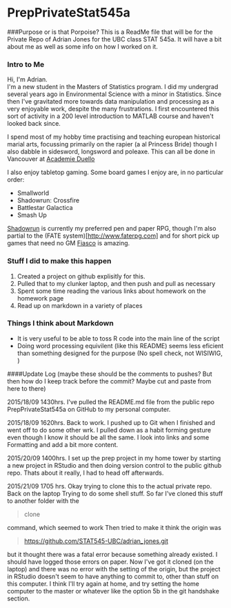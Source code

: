 # PrepPrivateStat545a

###Purpose  or is that Porpoise?
This is a ReadMe file that will be for the Private Repo of Adrian Jones for the UBC class STAT 545a.  It will have a bit about me as well as some info on how I worked on it.


### Intro to Me

Hi, I'm Adrian.  
I'm a new student in the Masters of Statistics program.  I did my undergrad several years ago in Environmental Science with a minor in Statistics.  Since then I've gravitated more towards data manipulation and processing as a very enjoyable work, despite the many frustrations.  I first encountered this sort of activity in a 200 level introduction to MATLAB course and haven't looked back since.

I spend most of my hobby time practising and teaching european historical marial arts, focussing primarily on the rapier (a al Princess Bride) though I also dabble in sidesword, longsword and poleaxe.
This can all be done in Vancouver at [Academie Duello](http://www.academieduello.com/)


I also enjoy tabletop gaming.  Some board games I enjoy are, in no particular order:

* Smallworld
* Shadowrun: Crossfire 
* Battlestar Galactica
* Smash Up

[Shadowrun](https://en.wikipedia.org/wiki/Shadowrun) is currently my preferred pen and paper RPG, though I'm also partial to the (FATE system)[http://www.faterpg.com] and for short pick up games that need no GM [Fiasco](http://www.bullypulpitgames.com/games/fiasco/) is amazing.


### Stuff I did to make this happen
1. Created a project on github explisitly for this.
2. Pulled that to my clunker laptop, and then push and pull as necessary
3. Spent some time reading the various links about homework on the homework page
4. Read up on markdown in a variety of places

### Things I think about Markdown
* It is very useful to be able to toss R code into the main line of the script
* Doing word processing equivilent (like this README) seems less eficient than something designed for the purpose (No spell check, not WISIWIG, )

####Update Log (maybe these should be the comments to pushes?  But then how do I keep track before the commit?  Maybe cut and paste from here to there)

2015/18/09 1430hrs.  I've pulled the README.md file from the public repo PrepPrivateStat545a on GitHub to my personal computer.

2015/18/09 1620hrs.  Back to work.  I pushed up to Git when I finished  and went off to do some other wrk. I pulled down as a habit forming gesture even though I know it should be all the same.  I look into links and some Formatting and add a bit more content.

2015/20/09 1400hrs.  I set up the prep project in my home tower by starting a new project in RStudio and then doing version control to the public github repo. Thats about it really, I had to head off afterwards.

2015/21/09 1705 hrs.  Okay trying to clone this to the actual private repo.  Back on the laptop  Trying to do some shell stuff.  So far I've cloned this stuff to another folder with the 

> clone 

command, which seemed to work
Then tried to make it think the origin was
> https://github.com/STAT545-UBC/adrian_jones.git

but it thought there was a fatal error because something already existed.  I should have logged those errors on paper.
Now I've got it cloned (on the laptop) and there was no error with the setting of the origin, but the project in RStudio doesn't seem to have anything to commit to, other than stuff on this computer.  I think I'll try again at home, and try setting the home computer to the master or whatever like the option 5b in the git handshake section.